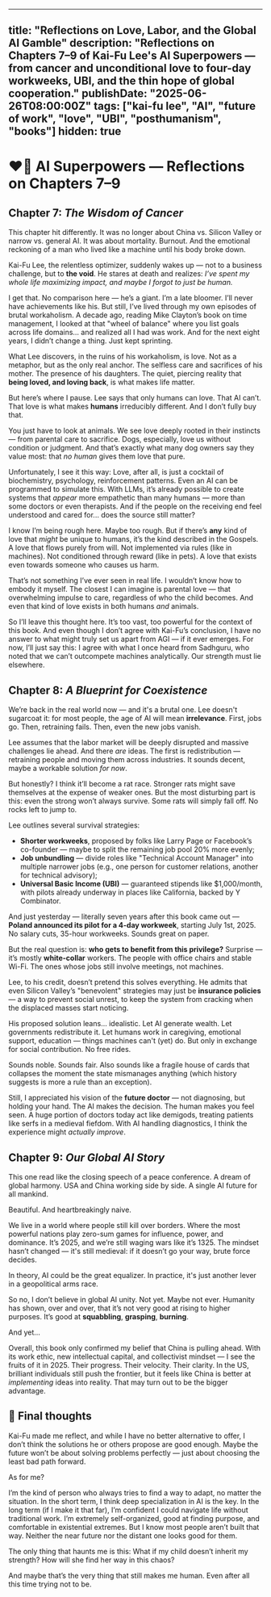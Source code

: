---

title: "Reflections on Love, Labor, and the Global AI Gamble"
description: "Reflections on Chapters 7–9 of Kai-Fu Lee's AI Superpowers — from cancer and unconditional love to four-day workweeks, UBI, and the thin hope of global cooperation."
publishDate: "2025-06-26T08:00:00Z"
tags: ["kai-fu lee", "AI", "future of work", "love", "UBI", "posthumanism", "books"]
hidden: true
------------

# ❤️🤖 AI Superpowers — Reflections on Chapters 7–9

## Chapter 7: *The Wisdom of Cancer*

This chapter hit differently. It was no longer about China vs. Silicon Valley or narrow vs. general AI. It was about mortality. Burnout. And the emotional reckoning of a man who lived like a machine until his body broke down.

Kai-Fu Lee, the relentless optimizer, suddenly wakes up — not to a business challenge, but to **the void**. He stares at death and realizes: *I’ve spent my whole life maximizing impact, and maybe I forgot to just be human.*

I get that. No comparison here — he’s a giant. I’m a late bloomer. I’ll never have achievements like his. But still, I’ve lived through my own episodes of brutal workaholism. A decade ago, reading Mike Clayton’s book on time management, I looked at that "wheel of balance" where you list goals across life domains... and realized all I had was work. And for the next eight years, I didn’t change a thing. Just kept sprinting.

What Lee discovers, in the ruins of his workaholism, is love. Not as a metaphor, but as the only real anchor. The selfless care and sacrifices of his mother. The presence of his daughters. The quiet, piercing reality that **being loved, and loving back**, is what makes life matter.

But here’s where I pause. Lee says that only humans can love. That AI can’t. That love is what makes **humans** irreducibly different.
And I don’t fully buy that.

You just have to look at animals. We see love deeply rooted in their instincts — from parental care to sacrifice. Dogs, especially, love us without condition or judgment. And that’s exactly what many dog owners say they value most: that *no human* gives them love that pure.

Unfortunately, I see it this way:
Love, after all, is just a cocktail of biochemistry, psychology, reinforcement patterns.
Even an AI can be programmed to simulate this. With LLMs, it’s already possible to create systems that *appear* more empathetic than many humans — more than some doctors or even therapists. And if the people on the receiving end feel understood and cared for... does the source still matter?

I know I’m being rough here. Maybe too rough. But if there’s **any** kind of love that *might* be unique to humans, it’s the kind described in the Gospels. A love that flows purely from will. Not implemented via rules (like in machines). Not conditioned through reward (like in pets). A love that exists even towards someone who causes us harm.

That’s not something I’ve ever seen in real life. I wouldn’t know how to embody it myself. The closest I can imagine is parental love — that overwhelming impulse to care, regardless of who the child becomes. And even that kind of love exists in both humans *and* animals.

So I’ll leave this thought here. It’s too vast, too powerful for the context of this book.
And even though I don’t agree with Kai-Fu’s conclusion, I have no answer to what might truly set us apart from AGI — if it ever emerges. For now, I’ll just say this: I agree with what I once heard from Sadhguru, who noted that we can’t outcompete machines analytically. Our strength must lie elsewhere.

## Chapter 8: *A Blueprint for Coexistence*

We’re back in the real world now — and it's a brutal one.
Lee doesn't sugarcoat it: for most people, the age of AI will mean **irrelevance**. First, jobs go. Then, retraining fails. Then, even the new jobs vanish.

Lee assumes that the labor market will be deeply disrupted and massive challenges lie ahead. And there *are* ideas. The first is redistribution — retraining people and moving them across industries. It sounds decent, maybe a workable solution *for now*.

But honestly? I think it’ll become a rat race. Stronger rats might save themselves at the expense of weaker ones. But the most disturbing part is this: even the strong won’t always survive. Some rats will simply fall off. No rocks left to jump to.

Lee outlines several survival strategies:

* **Shorter workweeks**, proposed by folks like Larry Page or Facebook’s co-founder — maybe to split the remaining job pool 20% more evenly;
* **Job unbundling** — divide roles like "Technical Account Manager" into multiple narrower jobs (e.g., one person for customer relations, another for technical advisory);
* **Universal Basic Income (UBI)** — guaranteed stipends like \$1,000/month, with pilots already underway in places like California, backed by Y Combinator.

And just yesterday — literally seven years after this book came out — **Poland announced its pilot for a 4-day workweek**, starting July 1st, 2025.
No salary cuts, 35-hour workweeks.
Sounds great on paper.

But the real question is: **who gets to benefit from this privilege?**
Surprise — it’s mostly **white-collar** workers.
The people with office chairs and stable Wi-Fi. The ones whose jobs still involve meetings, not machines.

Lee, to his credit, doesn’t pretend this solves everything. He admits that even Silicon Valley’s "benevolent" strategies may just be **insurance policies** — a way to prevent social unrest, to keep the system from cracking when the displaced masses start noticing.

His proposed solution leans... idealistic.
Let AI generate wealth. Let governments redistribute it. Let humans work in caregiving, emotional support, education — things machines can't (yet) do.
But only in exchange for social contribution. No free rides.

Sounds noble. Sounds fair.
Also sounds like a fragile house of cards that collapses the moment the state mismanages anything (which history suggests is more a rule than an exception).

Still, I appreciated his vision of the **future doctor** — not diagnosing, but holding your hand.
The AI makes the decision. The human makes you feel seen.
A huge portion of doctors today act like demigods, treating patients like serfs in a medieval fiefdom. With AI handling diagnostics, I think the experience might *actually improve*.

## Chapter 9: *Our Global AI Story*

This one read like the closing speech of a peace conference.
A dream of global harmony. USA and China working side by side. A single AI future for all mankind.

Beautiful. And heartbreakingly naive.

We live in a world where people still kill over borders. Where the most powerful nations play zero-sum games for influence, power, and dominance.
It’s 2025, and we’re still waging wars like it’s 1325.
The mindset hasn’t changed — it's still medieval: if it doesn’t go your way, brute force decides.

In theory, AI could be the great equalizer.
In practice, it's just another lever in a geopolitical arms race.

So no, I don’t believe in global AI unity. Not yet. Maybe not ever.
Humanity has shown, over and over, that it’s not very good at rising to higher purposes. It’s good at **squabbling**, **grasping**, **burning**.

And yet...

Overall, this book only confirmed my belief that China is pulling ahead. With its work ethic, new intellectual capital, and collectivist mindset — I see the fruits of it in 2025. Their progress. Their velocity. Their clarity.
In the US, brilliant individuals still push the frontier, but it feels like China is better at *implementing* ideas into reality. That may turn out to be the bigger advantage.

## 👣 Final thoughts

Kai-Fu made me reflect, and while I have no better alternative to offer, I don’t think the solutions he or others propose are good enough. Maybe the future won’t be about solving problems perfectly — just about choosing the least bad path forward.

As for me?

I’m the kind of person who always tries to find a way to adapt, no matter the situation.
In the short term, I think deep specialization in AI is the key.
In the long term (if I make it that far), I’m confident I could navigate life without traditional work. I’m extremely self-organized, good at finding purpose, and comfortable in existential extremes.
But I know most people aren’t built that way. Neither the near future nor the distant one looks good for them.

The only thing that haunts me is this:
What if my child doesn’t inherit my strength?
How will she find her way in this chaos?

And maybe that’s the very thing that still makes me human.
Even after all this time trying not to be.

